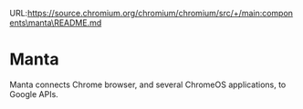 URL:https://source.chromium.org/chromium/chromium/src/+/main:components\manta\README.md
# Manta

Manta connects Chrome browser, and several ChromeOS applications, to Google
APIs.
